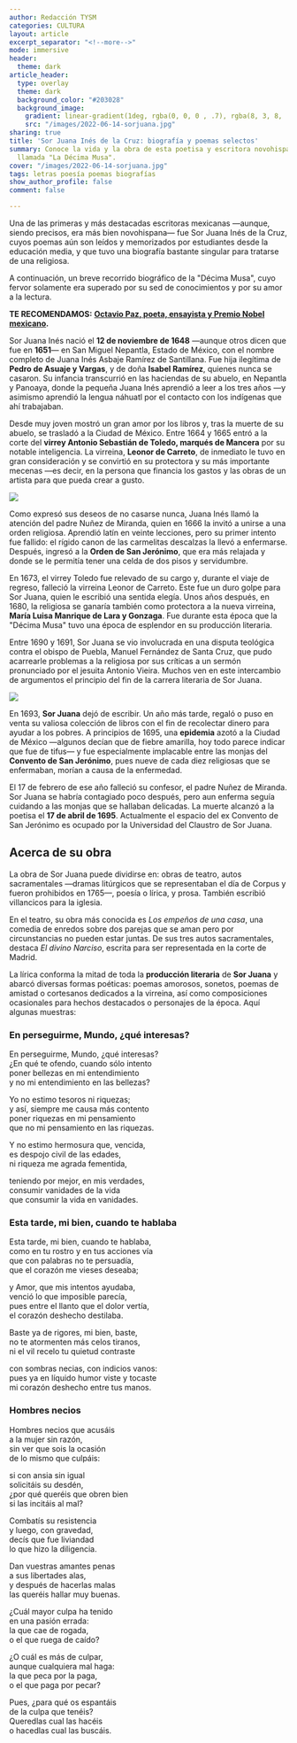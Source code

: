 ```yaml
---
author: Redacción TYSM
categories: CULTURA
layout: article
excerpt_separator: "<!--more-->"
mode: immersive
header:
  theme: dark
article_header:
  type: overlay
  theme: dark
  background_color: "#203028"
  background_image:
    gradient: linear-gradient(1deg, rgba(0, 0, 0 , .7), rgba(8, 3, 8, .9))
    src: "/images/2022-06-14-sorjuana.jpg"
sharing: true
title: 'Sor Juana Inés de la Cruz: biografía y poemas selectos'
summary: Conoce la vida y la obra de esta poetisa y escritora novohispana que fue
  llamada "La Décima Musa".
cover: "/images/2022-06-14-sorjuana.jpg"
tags: letras poesía poemas biografías
show_author_profile: false
comment: false

---
```

Una de las primeras y más destacadas escritoras mexicanas —aunque, siendo precisos, era más bien novohispana— fue Sor Juana Inés de la Cruz, cuyos poemas aún son leídos y memorizados por estudiantes desde la educación media, y que tuvo una biografía bastante singular para tratarse de una religiosa.

A continuación, un breve recorrido biográfico de la "Décima Musa", cuyo fervor solamente era superado por su sed de conocimientos y por su amor a la lectura.

**TE RECOMENDAMOS:** [**Octavio Paz, poeta, ensayista y Premio Nobel mexicano**](https://blog.tonoysumariachi.com/cultura/2022/09/20/octavio-paz-poeta-ensayista-y-premio-nobel-mexicano.html)**.**

Sor Juana Inés nació el **12 de noviembre de 1648** —aunque otros dicen que fue en **1651**— en San Miguel Nepantla, Estado de México, con el nombre completo de Juana Inés Asbaje Ramírez de Santillana. Fue hija ilegítima de **Pedro de Asuaje y Vargas**, y de doña **Isabel Ramírez**, quienes nunca se casaron.  Su infancia transcurrió en las haciendas de su abuelo, en Nepantla y Panoaya, donde la pequeña Juana Inés aprendió a leer a los tres años —y asimismo aprendió la lengua náhuatl por el contacto con los indígenas que ahí trabajaban.

Desde muy joven mostró un gran amor por los libros y, tras la muerte de su abuelo, se trasladó a la Ciudad de México. Entre 1664 y 1665 entró a la corte del **virrey Antonio Sebastián de Toledo, marqués de Mancera** por su notable inteligencia. La virreina, **Leonor de Carreto**, de inmediato le tuvo en gran consideración y se convirtió en su protectora y su más importante mecenas —es decir, en la persona que financia los gastos y las obras de un artista para que pueda crear a gusto.

![](https://upload.wikimedia.org/wikipedia/commons/7/7f/Retrato_de_Sor_Juana_In%C3%A9s_de_la_Cruz_%28Fray_Miguel_Herrera%29.jpg)

Como expresó sus deseos de no casarse nunca, Juana Inés llamó la atención del padre Nuñez de Miranda, quien en 1666 la invitó a unirse a una orden religiosa. Aprendió latín en veinte lecciones, pero su primer intento fue fallido: el rígido canon de las carmelitas descalzas la llevó a enfermarse. Después, ingresó a la **Orden de San Jerónimo**, que era más relajada y donde se le permitía tener una celda de dos pisos y servidumbre.

En 1673, el virrey Toledo fue relevado de su cargo y, durante el viaje de regreso, falleció la virreina Leonor de Carreto. Este fue un duro golpe para Sor Juana, quien le escribió una sentida elegía. Unos años después, en 1680, la religiosa se ganaría también como protectora a la nueva virreina, **María Luisa Manrique de Lara y Gonzaga**. Fue durante esta época que la "Décima Musa" tuvo una época de esplendor en su producción literaria.

Entre 1690 y 1691, Sor Juana se vio involucrada en una disputa teológica contra el obispo de Puebla, Manuel Fernández de Santa Cruz, que pudo acarrearle problemas a la religiosa por sus críticas a un sermón pronunciado por el jesuita Antonio Vieira. Muchos ven en este intercambio de argumentos el principio del fin de la carrera literaria de Sor Juana.

![](https://upload.wikimedia.org/wikipedia/commons/c/cd/Sor_Juana_In%C3%A9s_de_la_Cruz_%28Juan_de_Miranda%29.jpg)

En 1693, **Sor Juana** dejó de escribir. Un año más tarde, regaló o puso en venta su valiosa colección de libros con el fin de recolectar dinero para ayudar a los pobres. A principios de 1695, una **epidemia** azotó a la Ciudad de México —algunos decían que de fiebre amarilla, hoy todo parece indicar que fue de tifus— y fue especialmente implacable entre las monjas del **Convento de San Jerónimo**, pues nueve de cada diez religiosas que se enfermaban, morían a causa de la enfermedad.

El 17 de febrero de ese año falleció su confesor, el padre Nuñez de Miranda. Sor Juana se habría contagiado poco después, pero aun enferma seguía cuidando a las monjas que se hallaban delicadas. La muerte alcanzó a la poetisa el **17 de abril de 1695**. Actualmente el espacio del ex Convento de San Jerónimo es ocupado por la Universidad del Claustro de Sor Juana.

## Acerca de su obra

La obra de Sor Juana puede dividirse en: obras de teatro, autos sacramentales —dramas litúrgicos que se representaban el día de Corpus y fueron prohibidos en 1765—, poesía o lírica, y prosa. También escribió villancicos para la iglesia.

En el teatro, su obra más conocida es _Los empeños de una casa_, una comedia de enredos sobre dos parejas que se aman pero por circunstancias no pueden estar juntas. De sus tres autos sacramentales, destaca _El divino Narciso_, escrita para ser representada en la corte de Madrid.

La lírica conforma la mitad de toda la **producción literaria** de **Sor Juana** y abarcó diversas formas poéticas: poemas amorosos, sonetos, poemas de amistad o cortesanos dedicados a la virreina, así como composiciones ocasionales para hechos destacados o personajes de la época. Aquí algunas muestras:

### En perseguirme, Mundo, ¿qué interesas?

En perseguirme, Mundo, ¿qué interesas?  
¿En qué te ofendo, cuando sólo intento  
poner bellezas en mi entendimiento  
y no mi entendimiento en las bellezas?

Yo no estimo tesoros ni riquezas;  
y así, siempre me causa más contento  
poner riquezas en mi pensamiento  
que no mi pensamiento en las riquezas.

Y no estimo hermosura que, vencida,  
es despojo civil de las edades,  
ni riqueza me agrada fementida,

teniendo por mejor, en mis verdades,  
consumir vanidades de la vida  
que consumir la vida en vanidades.

### Esta tarde, mi bien, cuando te hablaba

Esta tarde, mi bien, cuando te hablaba,  
como en tu rostro y en tus acciones vía  
que con palabras no te persuadía,  
que el corazón me vieses deseaba;

y Amor, que mis intentos ayudaba,  
venció lo que imposible parecía,  
pues entre el llanto que el dolor vertía,  
el corazón deshecho destilaba.

Baste ya de rigores, mi bien, baste,  
no te atormenten más celos tiranos,  
ni el vil recelo tu quietud contraste

con sombras necias, con indicios vanos:  
pues ya en líquido humor viste y tocaste  
mi corazón deshecho entre tus manos.

### Hombres necios

Hombres necios que acusáis  
a la mujer sin razón,  
sin ver que sois la ocasión  
de lo mismo que culpáis:

si con ansia sin igual  
solicitáis su desdén,  
¿por qué queréis que obren bien  
si las incitáis al mal?

Combatís su resistencia  
y luego, con gravedad,  
decís que fue liviandad  
lo que hizo la diligencia.

Dan vuestras amantes penas  
a sus libertades alas,  
y después de hacerlas malas  
las queréis hallar muy buenas.

¿Cuál mayor culpa ha tenido  
en una pasión errada:  
la que cae de rogada,  
o el que ruega de caído?

¿O cuál es más de culpar,  
aunque cualquiera mal haga:  
la que peca por la paga,  
o el que paga por pecar?

Pues, ¿para qué os espantáis  
de la culpa que tenéis?  
Queredlas cual las hacéis  
o hacedlas cual las buscáis.